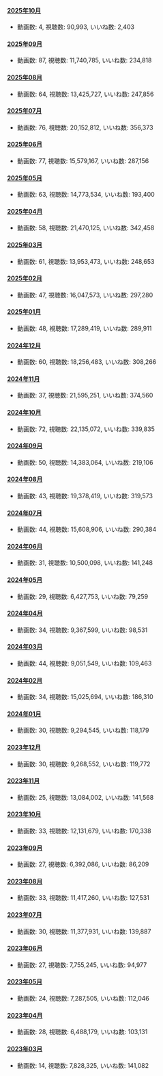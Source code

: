 #### [2025年10月](videos/202510 "wikilink")

-   動画数: 4, 視聴数: 90,993, いいね数: 2,403

#### [2025年09月](videos/202509 "wikilink")

-   動画数: 87, 視聴数: 11,740,785, いいね数: 234,818

#### [2025年08月](videos/202508 "wikilink")

-   動画数: 64, 視聴数: 13,425,727, いいね数: 247,856

#### [2025年07月](videos/202507 "wikilink")

-   動画数: 76, 視聴数: 20,152,812, いいね数: 356,373

#### [2025年06月](videos/202506 "wikilink")

-   動画数: 77, 視聴数: 15,579,167, いいね数: 287,156

#### [2025年05月](videos/202505 "wikilink")

-   動画数: 63, 視聴数: 14,773,534, いいね数: 193,400

#### [2025年04月](videos/202504 "wikilink")

-   動画数: 58, 視聴数: 21,470,125, いいね数: 342,458

#### [2025年03月](videos/202503 "wikilink")

-   動画数: 61, 視聴数: 13,953,473, いいね数: 248,653

#### [2025年02月](videos/202502 "wikilink")

-   動画数: 47, 視聴数: 16,047,573, いいね数: 297,280

#### [2025年01月](videos/202501 "wikilink")

-   動画数: 48, 視聴数: 17,289,419, いいね数: 289,911

#### [2024年12月](videos/202412 "wikilink")

-   動画数: 60, 視聴数: 18,256,483, いいね数: 308,266

#### [2024年11月](videos/202411 "wikilink")

-   動画数: 37, 視聴数: 21,595,251, いいね数: 374,560

#### [2024年10月](videos/202410 "wikilink")

-   動画数: 72, 視聴数: 22,135,072, いいね数: 339,835

#### [2024年09月](videos/202409 "wikilink")

-   動画数: 50, 視聴数: 14,383,064, いいね数: 219,106

#### [2024年08月](videos/202408 "wikilink")

-   動画数: 43, 視聴数: 19,378,419, いいね数: 319,573

#### [2024年07月](videos/202407 "wikilink")

-   動画数: 44, 視聴数: 15,608,906, いいね数: 290,384

#### [2024年06月](videos/202406 "wikilink")

-   動画数: 31, 視聴数: 10,500,098, いいね数: 141,248

#### [2024年05月](videos/202405 "wikilink")

-   動画数: 29, 視聴数: 6,427,753, いいね数: 79,259

#### [2024年04月](videos/202404 "wikilink")

-   動画数: 34, 視聴数: 9,367,599, いいね数: 98,531

#### [2024年03月](videos/202403 "wikilink")

-   動画数: 44, 視聴数: 9,051,549, いいね数: 109,463

#### [2024年02月](videos/202402 "wikilink")

-   動画数: 34, 視聴数: 15,025,694, いいね数: 186,310

#### [2024年01月](videos/202401 "wikilink")

-   動画数: 30, 視聴数: 9,294,545, いいね数: 118,179

#### [2023年12月](videos/202312 "wikilink")

-   動画数: 30, 視聴数: 9,268,552, いいね数: 119,772

#### [2023年11月](videos/202311 "wikilink")

-   動画数: 25, 視聴数: 13,084,002, いいね数: 141,568

#### [2023年10月](videos/202310 "wikilink")

-   動画数: 33, 視聴数: 12,131,679, いいね数: 170,338

#### [2023年09月](videos/202309 "wikilink")

-   動画数: 27, 視聴数: 6,392,086, いいね数: 86,209

#### [2023年08月](videos/202308 "wikilink")

-   動画数: 33, 視聴数: 11,417,260, いいね数: 127,531

#### [2023年07月](videos/202307 "wikilink")

-   動画数: 30, 視聴数: 11,377,931, いいね数: 139,887

#### [2023年06月](videos/202306 "wikilink")

-   動画数: 27, 視聴数: 7,755,245, いいね数: 94,977

#### [2023年05月](videos/202305 "wikilink")

-   動画数: 24, 視聴数: 7,287,505, いいね数: 112,046

#### [2023年04月](videos/202304 "wikilink")

-   動画数: 28, 視聴数: 6,488,179, いいね数: 103,131

#### [2023年03月](videos/202303 "wikilink")

-   動画数: 14, 視聴数: 7,828,325, いいね数: 141,082

